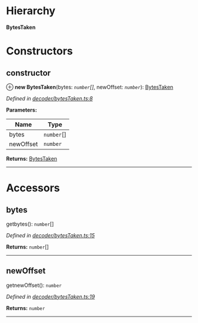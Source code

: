 

# Hierarchy

**BytesTaken**

# Constructors

<a id="constructor"></a>

##  constructor

⊕ **new BytesTaken**(bytes: *`number`[]*, newOffset: *`number`*): [BytesTaken](_decoder_bytestaken_.bytestaken.md)

*Defined in [decoder/bytesTaken.ts:8](https://github.com/paritytech/js-libs/blob/e93246f/packages/abi/src/decoder/bytesTaken.ts#L8)*

**Parameters:**

| Name | Type |
| ------ | ------ |
| bytes | `number`[] |
| newOffset | `number` |

**Returns:** [BytesTaken](_decoder_bytestaken_.bytestaken.md)

___

# Accessors

<a id="bytes"></a>

##  bytes

getbytes(): `number`[]

*Defined in [decoder/bytesTaken.ts:15](https://github.com/paritytech/js-libs/blob/e93246f/packages/abi/src/decoder/bytesTaken.ts#L15)*

**Returns:** `number`[]

___
<a id="newoffset"></a>

##  newOffset

getnewOffset(): `number`

*Defined in [decoder/bytesTaken.ts:19](https://github.com/paritytech/js-libs/blob/e93246f/packages/abi/src/decoder/bytesTaken.ts#L19)*

**Returns:** `number`

___

